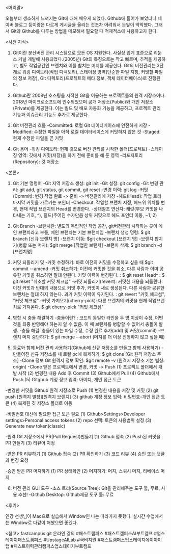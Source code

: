 ﻿
<머리말>

오늘부터 생소하게 느껴지는 Git에 대해 배우게 되었다. Github에 들어가 보았더니 네이버 블로그 등이랑은 다르게 게시글을 올리는 것조차 어려워서 눈앞이 막막했다. 그래서 Git과 Github를 다루는 방법을 메모해서 필요할 때 적재적소에 사용하고자 한다.


<사전 지식>

1. Git이란
분산버전 관리 시스템으로 모든 OS 지원한다. 사실상 업계 표준으로 리눈스 커널 개발에 사용되었다.(2005년) Git의 특징으로는 작고 빠르며, 추적을 제공하고, 별도 작업공간인 브랜치와 이를 합치는 머지를 제공한다. Git의 버전관리는 3단계로 워킹 디렉토리(작업 디렉토리), 스테이징 영역(단순한 파일 지칭, 커밋할 파일의 정보 저장), Git 디렉토리(프로젝트의 메타 정보, 객체 데이터베이스)로 진행된다.

2. Github란
2008년 호스팅을 시작한 Git을 이용하는 프로젝트틀의 원격 저장소이다. 2018년 마이크로소프트에 인수되었으며 공개 저장소(Public)와 개인 저장소(Private)를 제공한다. 이는 빌드 및 배포 자동화 기능을 제공하고, 프로젝트 관리 기능과 이슈관리 기능도 추가로 제공한다.

3. Git 버전관리 흐름
-Committed: 로컬 Git 데이터베이스에 안전하게 저장
-Modified: 수정한 파일을 아직 로컬 데이터베이스에 커밋하지 않은 것
-Staged: 현재 수정한 파일을 곧 커밋

4. Git 용어
-워킹 디렉토리: 현재 깃으로 버전 관리를 시작한 폴더(프로젝트)
-스테이징 영역: 깃에서 커밋(저장)을 하기 전에 준비를 해 둔 영역
-리포지토리(Repository): 깃 저장소


<본론>

1. Git 기본 명령어
-Git 지역 저장소 생성: git init
-Git 설정: git config
-Git 변경 관리: git add, git status, git commit, git reset
-변경 이력: git log
-커밋(Commit): 변경 작업 완료 -> 준비 -> 버전관리에 저장
-헤드(Head): 작업 트리 마지막 커밋을 가르키는 포인터
-Checkout: 작업할 브랜치 지정, 헤드위 위치를 변경, 현재 작업 브랜치의 Head를 변경한다.
-상대참조 연산자: 캐럿(부모 커밋을 나타내는 기호, ^), 틸드(주어진 수자만큼 상위 커밋으로 헤드 포인터 이동, ~1, 2)

2. Git Branch
-브랜치란: 별도의 독립적인 작업 공간, git버전관리 시작하는 곳이 메인 브랜치라고 부름, 메인 브랜치는 기본 브랜치임
-브랜치 생성 명령: $ git branch [신규 브랜치 명]
-브랜치 이동: $git checkout [브랜치 명]
-브랜치 합치기(병합 또는 머지): $git merge [작업한 브랜치]
-브랜치 삭제: $ git branch -d [브랜치명]

3. 커밋 되돌리기 및
-커밋 수정하기: 바로 이전의 커밋을 수정하고 싶을 때 $git commit --amend
-커밋 취소하기: 이전에 커밋한 것을 취소, 다른 사람과 이미 공유한 커밋을 취소하면 절대 안된다. 커밋 이력이 변경된다.
: $ git reset Head^
: $ git reset "취소할 커밋 체크섬"
-커밋 되돌리기(revert): 커밋한 내용을 되돌린다. 이전 커밋과 반대의 내용으로 커밋 추가, 커밋이 새로 생성된다. 다른 사람과 공유한 브랜치는 절대 하지 않는다. 과거 커밋 이력이 유지된다.
: git revert "커밋 체크섬", "커밋 체크섬"
-커밋 가져오기(cherry-pick): 다른 브랜치의 커밋을 현재 작업브랜치로 가져온다. $ git cherry-pick "커밋 체크섬"

4. 병합 시 충돌 해결하기
-충돌이란? : 코드의 동일한 라인을 두 명 이상이 수정, 어떤 것을 최종 반영해야 하는지 알 수 없음. 이 때 브랜치를 병합할 수 없어서 충돌이 발생.
-충돌 해결: 충돌이 있는 파일 수정, 수정 완료 추가(add) 및 커밋(commit)
-브랜치 머지 중단하기: $ git merge --abort (머지를 더 이상 진행하지 않고 싶을 때)

5. 동료와 함께 버전 관리 사용하기(Github에 신규 저장소를 만들고 함께 사용하기)
-만들어진 신규 저장소를 내 로컬 pc에 복제하기: $ git clone [Git 원격 저장소 주소]
-Clone 정보 Git 원격지 정보 확인: $git remote -v (원격지 저장소 기본 별칭: origin)
-Clone 받은 프로젝트에서 변경, 커밋 -> Push
(1) 프로젝트 폴더에서 개발 시작
(2) 변경한 내용 Add 후 Commit
(3) Github에서 Pull
(4) Github에서 Push
(5) Gitghub 계정 정보 입력: 아이디, 개인 접근 토큰

-변경한 커밋을 Github 원격 저장소로 Push
(1) 변경한 내용을 저장 및 커밋
(2) git push [원격지 별칭][원격지 브랜치]
(3) github 계정 정보 입력: 비밀번호-개인 접근 토큰
(4) 복제된 깃 저장소 폴더로 이동

-비밀번호 대신에 필요한 접근 토큰 필요
(1) Github>Settings>Developer settings>Personal access tokens
(2) repo 선택: 토큰의 사용범위 설정
(3) Generate new token(classic)

-원격 Git 저장소에서 PR(Pull Request)만들기
(1) Github 접속
(2) Push된 커밋을 PR 만들기
(3) 리뷰어 지정

-받은 PR 리뷰하기
(1) Github 접속
(2) PR 확인하기
(3) 코드 리뷰
(4) 승인 또는 댓글과 변경 요청

-승인 받은 PR 머지하기
(1) PR 상태확인
(2) 머지하기: 머지, 스쿼시 머지, 리베이스 머지

6. 버전 관리 GUI 도구
-소스 트리(Source Tree): Git을 관리해주는 도구 툴, 무료, 사용 추천!
-Github Desktop: Github제공 도구 툴: 무료


<후기>

인강 선생님이 Mac으로 실습해서 Window인 나는 따라가지 못했다. 실시간 수업에서는 Window로 다같이 해봤으면 좋겠다.


<참고>
fastcampus git 온라인 강의
#패스트캠퍼스 #패스트캠퍼스AI부트캠프 #업스테이지패스트캠퍼스 #UpstageAILab #국비지원 #패스트캠퍼스업스테이지에이아이랩 #패스트이력관리캠퍼스업스테이지부트캠프
﻿
